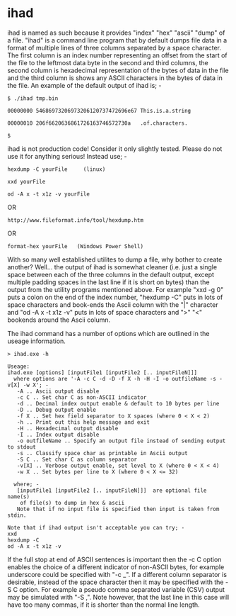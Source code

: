 # ihad
ihad is named as such because it provides "index" "hex" "ascii" "dump" of a file.
"ihad" is a command line program that by default dumps file data in a format of multiple lines of three columns
separated by a space character. The first column is an index number representing an offset from the start of the
file to the leftmost data byte in the second and third columns, the second column is hexadecimal representation
of the bytes of data in the file and the third column is shows any ASCII characters in the bytes of data in the file.
An example of the default output of ihad is; -

```
$ ./ihad tmp.bin

00000000 54686973206973206120737472696e67 This.is.a.string

00000010 206f6620636861726163746572730a   .of.characters.

$
```

ihad is not production code! Consider it only slightly tested.
Please do not use it for anything serious! Instead use; -

```
hexdump -C yourFile     (linux)
```
```
xxd yourFile
```
```
od -A x -t x1z -v yourFile
```
OR

```
http://www.fileformat.info/tool/hexdump.htm 
```
OR

```
format-hex yourFile   (Windows Power Shell)
```

With so many well established utilites to dump a file, why bother to create another?
Well... the output of ihad is somewhat cleaner (i.e. just a single space between each of the three columns in the default output, except multiple padding spaces in the last line if it is short on bytes) than the output from the utility programs mentioned above. For example "xxd -g 0" puts a colon on the end of the index number, "hexdump -C" puts in lots of space characters and book-ends the
Ascii column with the "|" character and "od -A x -t x1z -v" puts in lots of space characters and ">" "<" bookends around the Ascii column.

The ihad command has a number of options which are outlined in the useage information.

```
> ihad.exe -h

Useage:
ihad.exe [options] [inputFile1 [inputFile2 [.. inputFileN]]]
  where options are '-A -c C -d -D -f X -h -H -I -o outfileName -s -v[X] -w X'; -
   -A .. Ascii output disable
   -c C .. Set char C as non-ASCII indicator
   -d .. Decimal index output enable & default to 10 bytes per line
   -D .. Debug output enable
   -f X .. Set hex field separator to X spaces (where 0 < X < 2)
   -h .. Print out this help message and exit
   -H .. Hexadecimal output disable
   -I .. Index output disable
   -o outfileName .. Specify an output file instead of sending output to stdout
   -s .. Classify space char as printable in Ascii output
   -S C .. Set char C as column separator
   -v[X] .. Verbose output enable, set level to X (where 0 < X < 4)
   -w X .. Set bytes per line to X (where 0 < X <= 32)

  where; -
   [inputFile1 [inputFile2 [.. inputFileN]]]  are optional file name(s)
    of file(s) to dump in hex & ascii
   Note that if no input file is specified then input is taken from stdin.

Note that if ihad output isn't acceptable you can try; -
xxd
hexdump -C
od -A x -t x1z -v
```
If the full stop at end of ASCII sentences is important then the -c C option enables the choice of a different
indicator of non-ASCII bytes, for example underscore could be specified with "-c _". If a different column separator
is desirable, instead of the space character then it may be specified with the -S C option. For example a pseudo
comma separated variable (CSV) output may be simulated with "-S ,". Note however, that the last line in this case
will have too many commas, if it is shorter than the normal line length.
